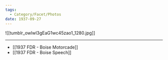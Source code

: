 ```yaml
---
tags:
  - Category/Facet/Photos
date: 1937-09-27
---
```

![[tumblr_owlwl3gEaG1wc45zao1_1280.jpg]]

---

- [[1937 FDR - Boise Motorcade]] 
- [[1937 FDR - Boise Speech]] 